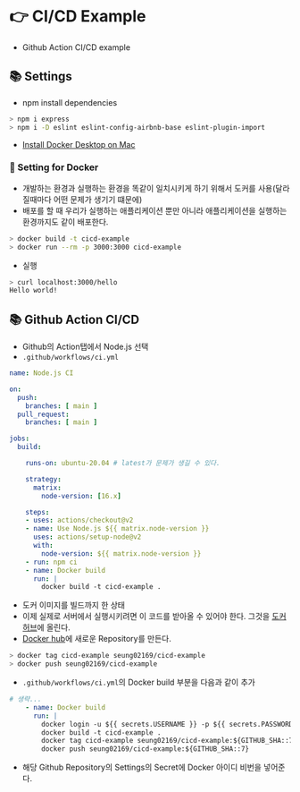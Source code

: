 # 👉 CI/CD Example
- Github Action CI/CD example

## 📚 Settings
- npm install dependencies

```bash
> npm i express
> npm i -D eslint eslint-config-airbnb-base eslint-plugin-import
```

- [Install Docker Desktop on Mac](https://docs.docker.com/docker-for-mac/install/)

### 🎈 Setting for Docker
- 개발하는 환경과 실행하는 환경을 똑같이 일치시키게 하기 위해서 도커를 사용(달라질때마다 어떤 문제가 생기기 떄문에)
- 배포를 할 때 우리가 실행하는 애플리케이션 뿐만 아니라 애플리케이션을 실행하는 환경까지도 같이 배포한다.

```bash
> docker build -t cicd-example
> docker run --rm -p 3000:3000 cicd-example
```

- 실행

```bash
> curl localhost:3000/hello
Hello world!
```

## 📚 Github Action CI/CD
- Github의 Action탭에서 Node.js 선택
- `.github/workflows/ci.yml`

```yml
name: Node.js CI

on:
  push:
    branches: [ main ]
  pull_request:
    branches: [ main ]

jobs:
  build:

    runs-on: ubuntu-20.04 # latest가 문제가 생길 수 있다.

    strategy:
      matrix:
        node-version: [16.x]

    steps:
    - uses: actions/checkout@v2
    - name: Use Node.js ${{ matrix.node-version }}
      uses: actions/setup-node@v2
      with:
        node-version: ${{ matrix.node-version }}
    - run: npm ci
    - name: Docker build
      run: |
        docker build -t cicd-example .
```

- 도커 이미지를 빌드까지 한 상태
- 이제 실제로 서버에서 실행시키려면 이 코드를 받아올 수 있어야 한다. 그것을 [도커 허브](https://hub.docker.com/)에 올린다.
- [Docker hub](https://hub.docker.com/)에 새로운 Repository를 만든다.

```bash
> docker tag cicd-example seung02169/cicd-example
> docker push seung02169/cicd-example
```

- `.github/workflows/ci.yml`의 Docker build 부분을 다음과 같이 추가

```yml
# 생략...
    - name: Docker build
      run: |
        docker login -u ${{ secrets.USERNAME }} -p ${{ secrets.PASSWORD }}
        docker build -t cicd-example .
        docker tag cicd-example seung02169/cicd-example:${GITHUB_SHA::7}
        docker push seung02169/cicd-example:${GITHUB_SHA::7}
```

- 해당 Github Repository의 Settings의 Secret에 Docker 아이디 비번을 넣어준다.
